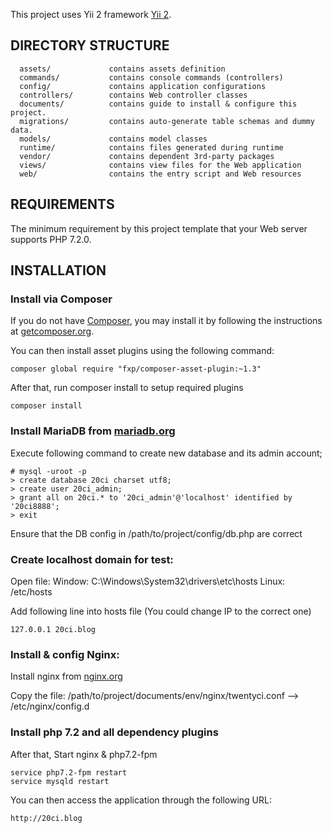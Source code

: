 This project uses Yii 2 framework [Yii 2](http://www.yiiframework.com/).

DIRECTORY STRUCTURE
-------------------

      assets/             contains assets definition
      commands/           contains console commands (controllers)
      config/             contains application configurations
      controllers/        contains Web controller classes
      documents/          contains guide to install & configure this project.
      migrations/         contains auto-generate table schemas and dummy data.
      models/             contains model classes
      runtime/            contains files generated during runtime
      vendor/             contains dependent 3rd-party packages
      views/              contains view files for the Web application
      web/                contains the entry script and Web resources



REQUIREMENTS
------------

The minimum requirement by this project template that your Web server supports PHP 7.2.0.


INSTALLATION
------------

### Install via Composer

If you do not have [Composer](http://getcomposer.org/), you may install it by following the instructions
at [getcomposer.org](http://getcomposer.org/doc/00-intro.md#installation-nix).

You can then install asset plugins using the following command:

~~~
composer global require "fxp/composer-asset-plugin:~1.3"
~~~

After that, run composer install to setup required plugins

~~~
composer install
~~~


### Install MariaDB from [mariadb.org](http://mariadb.org)

Execute following command to create new database and its admin account;
~~~
# mysql -uroot -p
> create database 20ci charset utf8;
> create user 20ci_admin;
> grant all on 20ci.* to '20ci_admin'@'localhost' identified by '20ci8888';
> exit
~~~

Ensure that the DB config in /path/to/project/config/db.php are correct


### Create localhost domain for test:

Open file: 
    Window: C:\Windows\System32\drivers\etc\hosts
    Linux: /etc/hosts

Add following line into hosts file (You could change IP to the correct one)
~~~
127.0.0.1 20ci.blog
~~~


### Install & config Nginx:

Install nginx from [nginx.org](http://nginx.org)

Copy the file: /path/to/project/documents/env/nginx/twentyci.conf --> /etc/nginx/config.d


### Install php 7.2 and all dependency plugins

After that, Start nginx & php7.2-fpm

~~~
service php7.2-fpm restart
service mysqld restart
~~~

You can then access the application through the following URL:

~~~
http://20ci.blog
~~~

